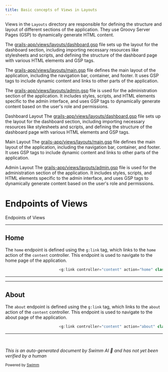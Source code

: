 ```yaml
---
title: Basic concepts of Views in Layouts
---
```

Views in the `Layouts` directory are responsible for defining the structure and layout of different sections of the application. They use Groovy Server Pages (GSP) to dynamically generate HTML content.

The <SwmPath>[grails-app/views/layouts/dashboard.gsp](grails-app/views/layouts/dashboard.gsp)</SwmPath> file sets up the layout for the dashboard section, including importing necessary resources like stylesheets and scripts, and defining the structure of the dashboard page with various HTML elements and GSP tags.

The <SwmPath>[grails-app/views/layouts/main.gsp](grails-app/views/layouts/main.gsp)</SwmPath> file defines the main layout of the application, including the navigation bar, container, and footer. It uses GSP tags to include dynamic content and links to other parts of the application.

The <SwmPath>[grails-app/views/layouts/admin.gsp](grails-app/views/layouts/admin.gsp)</SwmPath> file is used for the administration section of the application. It includes styles, scripts, and HTML elements specific to the admin interface, and uses GSP tags to dynamically generate content based on the user's role and permissions.

Dashboard Layout The <SwmPath>[grails-app/views/layouts/dashboard.gsp](grails-app/views/layouts/dashboard.gsp)</SwmPath> file sets up the layout for the dashboard section, including importing necessary resources like stylesheets and scripts, and defining the structure of the dashboard page with various HTML elements and GSP tags.

Main Layout The <SwmPath>[grails-app/views/layouts/main.gsp](grails-app/views/layouts/main.gsp)</SwmPath> file defines the main layout of the application, including the navigation bar, container, and footer. It uses GSP tags to include dynamic content and links to other parts of the application.

Admin Layout The <SwmPath>[grails-app/views/layouts/admin.gsp](grails-app/views/layouts/admin.gsp)</SwmPath> file is used for the administration section of the application. It includes styles, scripts, and HTML elements specific to the admin interface, and uses GSP tags to dynamically generate content based on the user's role and permissions.

# Endpoints of Views

Endpoints of Views

<SwmSnippet path="/grails-app/views/layouts/main.gsp" line="20">

---

## Home

The <SwmToken path="grails-app/views/layouts/main.gsp" pos="20:15:15" line-data="						&lt;g:link controller=&quot;content&quot; action=&quot;home&quot; class=&quot;${home_active}&quot; params=&quot;[activeLink: &#39;home&#39;]&quot;&gt;Home&lt;/g:link&gt;">`home`</SwmToken> endpoint is defined using the <SwmToken path="grails-app/views/layouts/main.gsp" pos="20:2:4" line-data="						&lt;g:link controller=&quot;content&quot; action=&quot;home&quot; class=&quot;${home_active}&quot; params=&quot;[activeLink: &#39;home&#39;]&quot;&gt;Home&lt;/g:link&gt;">`g:link`</SwmToken> tag, which links to the <SwmToken path="grails-app/views/layouts/main.gsp" pos="20:15:15" line-data="						&lt;g:link controller=&quot;content&quot; action=&quot;home&quot; class=&quot;${home_active}&quot; params=&quot;[activeLink: &#39;home&#39;]&quot;&gt;Home&lt;/g:link&gt;">`home`</SwmToken> action of the <SwmToken path="grails-app/views/layouts/main.gsp" pos="20:9:9" line-data="						&lt;g:link controller=&quot;content&quot; action=&quot;home&quot; class=&quot;${home_active}&quot; params=&quot;[activeLink: &#39;home&#39;]&quot;&gt;Home&lt;/g:link&gt;">`content`</SwmToken> controller. This endpoint is used to navigate to the home page of the application.

```groovy server pages
						<g:link controller="content" action="home" class="${home_active}" params="[activeLink: 'home']">Home</g:link>
```

---

</SwmSnippet>

<SwmSnippet path="/grails-app/views/layouts/main.gsp" line="21">

---

## About

The <SwmToken path="grails-app/views/layouts/main.gsp" pos="21:15:15" line-data="						&lt;g:link controller=&quot;content&quot; action=&quot;about&quot; class=&quot;${about_active}&quot; params=&quot;[activeLink: &#39;about&#39;]&quot;&gt;About&lt;/g:link&gt;">`about`</SwmToken> endpoint is defined using the <SwmToken path="grails-app/views/layouts/main.gsp" pos="21:2:4" line-data="						&lt;g:link controller=&quot;content&quot; action=&quot;about&quot; class=&quot;${about_active}&quot; params=&quot;[activeLink: &#39;about&#39;]&quot;&gt;About&lt;/g:link&gt;">`g:link`</SwmToken> tag, which links to the <SwmToken path="grails-app/views/layouts/main.gsp" pos="21:15:15" line-data="						&lt;g:link controller=&quot;content&quot; action=&quot;about&quot; class=&quot;${about_active}&quot; params=&quot;[activeLink: &#39;about&#39;]&quot;&gt;About&lt;/g:link&gt;">`about`</SwmToken> action of the <SwmToken path="grails-app/views/layouts/main.gsp" pos="21:9:9" line-data="						&lt;g:link controller=&quot;content&quot; action=&quot;about&quot; class=&quot;${about_active}&quot; params=&quot;[activeLink: &#39;about&#39;]&quot;&gt;About&lt;/g:link&gt;">`content`</SwmToken> controller. This endpoint is used to navigate to the about page of the application.

```groovy server pages
						<g:link controller="content" action="about" class="${about_active}" params="[activeLink: 'about']">About</g:link>
```

---

</SwmSnippet>

&nbsp;

*This is an auto-generated document by Swimm AI 🌊 and has not yet been verified by a human*

<SwmMeta version="3.0.0" repo-id="Z2l0aHViJTNBJTNBZ3JlZW5maWVsZC1lY29tbWVyY2UlM0ElM0FTd2ltbS1EZW1v" repo-name="greenfield-ecommerce" doc-type="overview"><sup>Powered by [Swimm](/)</sup></SwmMeta>
